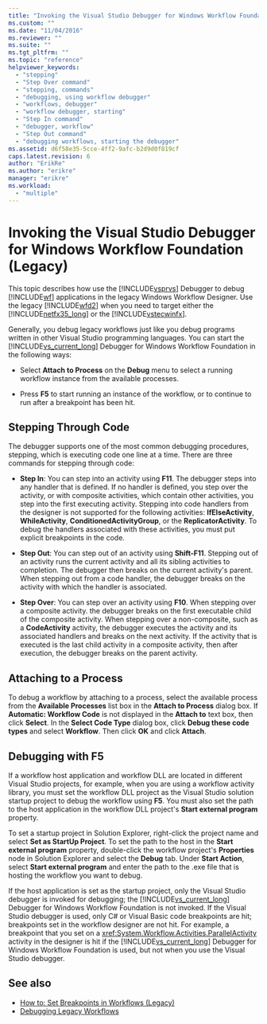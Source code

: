 ```yaml
---
title: "Invoking the Visual Studio Debugger for Windows Workflow Foundation (Legacy) | Microsoft Docs"
ms.custom: ""
ms.date: "11/04/2016"
ms.reviewer: ""
ms.suite: ""
ms.tgt_pltfrm: ""
ms.topic: "reference"
helpviewer_keywords:
  - "stepping"
  - "Step Over command"
  - "stepping, commands"
  - "debugging, using workflow debugger"
  - "workflows, debugger"
  - "workflow debugger, starting"
  - "Step In command"
  - "debugger, workflow"
  - "Step Out command"
  - "debugging workflows, starting the debugger"
ms.assetid: d6f58e35-5cce-4ff2-9afc-b2d9d0f819cf
caps.latest.revision: 6
author: "ErikRe"
ms.author: "erikre"
manager: "erikre"
ms.workload:
  - "multiple"
---
```

# Invoking the Visual Studio Debugger for Windows Workflow Foundation (Legacy)
This topic describes how use the [!INCLUDE[vsprvs](../code-quality/includes/vsprvs_md.md)] Debugger to debug [!INCLUDE[wf](../workflow-designer/includes/wf_md.md)] applications in the legacy Windows Workflow Designer. Use the legacy [!INCLUDE[wfd2](../workflow-designer/includes/wfd2_md.md)] when you need to target either the [!INCLUDE[netfx35_long](../workflow-designer/includes/netfx35_long_md.md)] or the [!INCLUDE[vstecwinfx](../workflow-designer/includes/vstecwinfx_md.md)].

 Generally, you debug legacy workflows just like you debug programs written in other Visual Studio programming languages. You can start the [!INCLUDE[vs_current_long](../misc/includes/vs_current_long_md.md)] Debugger for Windows Workflow Foundation in the following ways:

-   Select **Attach to Process** on the **Debug** menu to select a running workflow instance from the available processes.

-   Press **F5** to start running an instance of the workflow, or to continue to run after a breakpoint has been hit.

## Stepping Through Code
 The debugger supports one of the most common debugging procedures, stepping, which is executing code one line at a time. There are three commands for stepping through code:

-   **Step In**: You can step into an activity using **F11**. The debugger steps into any handler that is defined. If no handler is defined, you step over the activity, or with composite activities, which contain other activities, you step into the first executing activity. Stepping into code handlers from the designer is not supported for the following activities: **IfElseActivity**, **WhileActivity**, **ConditionedActivityGroup**, or the **ReplicatorActivity**. To debug the handlers associated with these activities, you must put explicit breakpoints in the code.

-   **Step Out**: You can step out of an activity using **Shift-F11**. Stepping out of an activity runs the current activity and all its sibling activities to completion. The debugger then breaks on the current activity's parent. When stepping out from a code handler, the debugger breaks on the activity with which the handler is associated.

-   **Step Over**: You can step over an activity using **F10**. When stepping over a composite activity. the debugger breaks on the first executable child of the composite activity. When stepping over a non-composite, such as a **CodeActivity** activity, the debugger executes the activity and its associated handlers and breaks on the next activity. If the activity that is executed is the last child activity in a composite activity, then after execution, the debugger breaks on the parent activity.

## Attaching to a Process
 To debug a workflow by attaching to a process, select the available process from the **Available Processes** list box in the **Attach to Process** dialog box. If **Automatic: Workflow Code** is not displayed in the **Attach to** text box, then click **Select**. In the **Select Code Type** dialog box, click **Debug these code types** and select **Workflow**. Then click **OK** and click **Attach**.

## Debugging with F5
 If a workflow host application and workflow DLL are located in different Visual Studio projects, for example, when you are using a workflow activity library, you must set the workflow DLL project as the Visual Studio solution startup project to debug the workflow using **F5**. You must also set the path to the host application in the workflow DLL project's **Start external program** property.

 To set a startup project in Solution Explorer, right-click the project name and select **Set as StartUp Project**. To set the path to the host in the **Start external program** property, double-click the workflow project's **Properties** node in Solution Explorer and select the **Debug** tab. Under **Start Action**, select **Start external program** and enter the path to the .exe file that is hosting the workflow you want to debug.

 If the host application is set as the startup project, only the Visual Studio debugger is invoked for debugging; the [!INCLUDE[vs_current_long](../misc/includes/vs_current_long_md.md)] Debugger for Windows Workflow Foundation is not invoked. If the Visual Studio debugger is used, only C# or Visual Basic code breakpoints are hit; breakpoints set in the workflow designer are not hit. For example, a breakpoint that you set on a <xref:System.Workflow.Activities.ParallelActivity> activity in the designer is hit if the [!INCLUDE[vs_current_long](../misc/includes/vs_current_long_md.md)] Debugger for Windows Workflow Foundation is used, but not when you use the Visual Studio debugger.

## See also

- [How to: Set Breakpoints in Workflows (Legacy)](../workflow-designer/how-to-set-breakpoints-in-workflows-legacy.md)
- [Debugging Legacy Workflows](../workflow-designer/debugging-legacy-workflows.md)